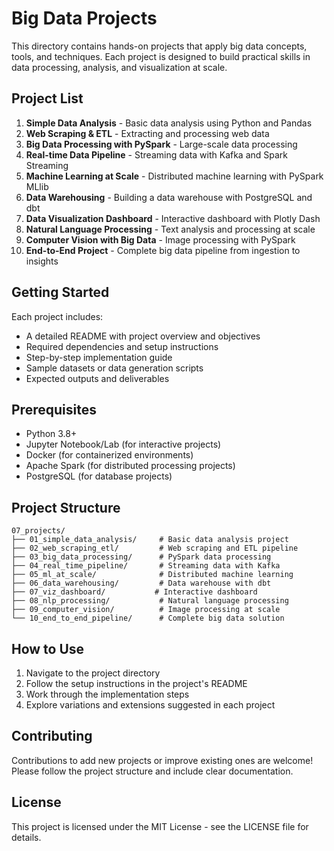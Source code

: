 # Big Data Projects

This directory contains hands-on projects that apply big data concepts, tools, and techniques. Each project is designed to build practical skills in data processing, analysis, and visualization at scale.

## Project List

1. **Simple Data Analysis** - Basic data analysis using Python and Pandas
2. **Web Scraping & ETL** - Extracting and processing web data
3. **Big Data Processing with PySpark** - Large-scale data processing
4. **Real-time Data Pipeline** - Streaming data with Kafka and Spark Streaming
5. **Machine Learning at Scale** - Distributed machine learning with PySpark MLlib
6. **Data Warehousing** - Building a data warehouse with PostgreSQL and dbt
7. **Data Visualization Dashboard** - Interactive dashboard with Plotly Dash
8. **Natural Language Processing** - Text analysis and processing at scale
9. **Computer Vision with Big Data** - Image processing with PySpark
10. **End-to-End Project** - Complete big data pipeline from ingestion to insights

## Getting Started

Each project includes:
- A detailed README with project overview and objectives
- Required dependencies and setup instructions
- Step-by-step implementation guide
- Sample datasets or data generation scripts
- Expected outputs and deliverables

## Prerequisites

- Python 3.8+
- Jupyter Notebook/Lab (for interactive projects)
- Docker (for containerized environments)
- Apache Spark (for distributed processing projects)
- PostgreSQL (for database projects)

## Project Structure

```
07_projects/
├── 01_simple_data_analysis/     # Basic data analysis project
├── 02_web_scraping_etl/         # Web scraping and ETL pipeline
├── 03_big_data_processing/      # PySpark data processing
├── 04_real_time_pipeline/       # Streaming data with Kafka
├── 05_ml_at_scale/              # Distributed machine learning
├── 06_data_warehousing/         # Data warehouse with dbt
├── 07_viz_dashboard/           # Interactive dashboard
├── 08_nlp_processing/           # Natural language processing
├── 09_computer_vision/          # Image processing at scale
└── 10_end_to_end_pipeline/      # Complete big data solution
```

## How to Use

1. Navigate to the project directory
2. Follow the setup instructions in the project's README
3. Work through the implementation steps
4. Explore variations and extensions suggested in each project

## Contributing

Contributions to add new projects or improve existing ones are welcome! Please follow the project structure and include clear documentation.

## License

This project is licensed under the MIT License - see the LICENSE file for details.
